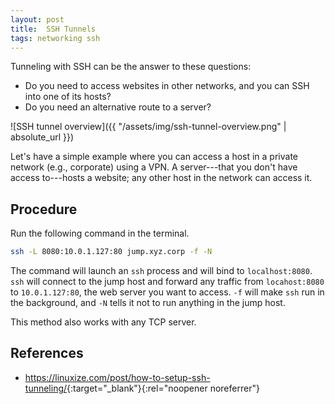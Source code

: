 ```yaml
---
layout: post
title:  SSH Tunnels
tags: networking ssh
---
```


Tunneling with SSH can be the answer to these questions:

- Do you need to access websites in other networks, and you can SSH into one of its hosts?
- Do you need an alternative route to a server?

![SSH tunnel overview]({{ "/assets/img/ssh-tunnel-overview.png" | absolute_url }})

Let's have a simple example where you can access a host in a private network (e.g., corporate) using a VPN.
A server---that you don't have access to---hosts a website; any other host in the network can access it.

## Procedure

Run the following command in the terminal.

```sh
ssh -L 8080:10.0.1.127:80 jump.xyz.corp -f -N
```

The command will launch an `ssh` process and will bind to `localhost:8080`.
`ssh` will connect to the jump host and forward any traffic from `locahost:8080` to `10.0.1.127:80`, the web server you want to access.
`-f` will make `ssh` run in the background, and `-N` tells it not to run anything in the jump host.

This method also works with any TCP server.

## References

- <https://linuxize.com/post/how-to-setup-ssh-tunneling/>{:target="_blank"}{:rel="noopener noreferrer"}
